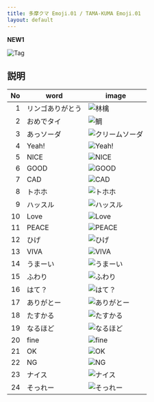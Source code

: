 ```yaml
---
title: 多摩クマ Emoji.01 / TAMA-KUMA Emoji.01
layout: default
---
```


**NEW1**

![Tag](images/IMG_4355_Apple_tab.png)

## 説明

|No|word|image|
|-:|-|-|
|1|リンゴありがとう|![林檎](images/IMG_4355_Apple.png)|
|2|おめでタイ|![鯛](images/IMG_4350_taiyaki.png)|
|3|あっソーダ|![クリームソーダ](images/PXL_20240623_052110621_creamsoda.png)|
|4|Yeah!|![Yeah!](images/IMG_4348_yeah!.png)|
|5|NICE|![NICE](images/PXL_20240628_100118865_pink_nice.png)|
|6|GOOD|![GOOD](images/PXL_20240628_100118865_pink_good.png)|
|7|CAD|![CAD](images/PXL_20231208_095949460_taiyaki_cad.png)|
|8|トホホ|![トホホ](images/IMG_4336_とほほ.png)|
|9|ハッスル|![ハッスル](images/IMG_4348_ハッスル.png)|
|10|Love|![Love](images/IMG_4336_LOVE.png)|
|11|PEACE|![PEACE](images/PXL_20240628_100118865_pink_peace.png)|
|12|ひげ|![ひげ](images/IMG_4336_ひげ.png)|
|13|VIVA|![VIVA](images/IMG_4348_viva.png)|
|14|うまーい|![うまーい](images/IMG_4355_Apple_うまーい.png)|
|15|ふわり|![ふわり](images/IMG_4336_ふわり.png)|
|16|はて？|![はて？](images/IMG_4338_はて？.png)|
|17|ありがとー|![ありがとー](images/IMG_4336_ありがとー.png)|
|18|たすかる|![たすかる](images/IMG_4334_orange_たすかる.png)|
|19|なるほど|![なるほど](images/IMG_4334_orange_なるほど.png)|
|20|fine|![fine](images/IMG_4350_taiyaki_fine.png)|
|21|OK|![OK](images/PXL_20240628_100118865_pink_OK.png)|
|22|NG|![NG](images/PXL_20240628_100118865_pink_ng.png)|
|23|ナイス|![ナイス](images/PXL_20240628_100118865_pink_ナイス.png)|
|24|そっれー|![そっれー](images/IMG_4348_そっれー.png)|
